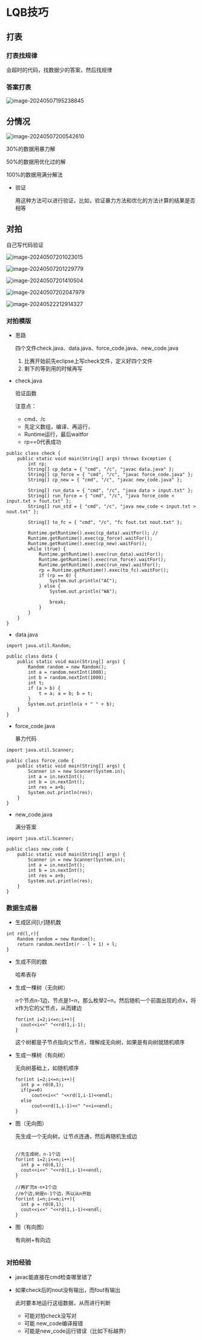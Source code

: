 # LQB技巧

## 打表

### 打表找规律

会超时的代码，找数据少的答案，然后找规律



### 答案打表

![image-20240507195238845](D:%5CAPersonal%5CA%E5%AD%A6%E4%B9%A0%5CA%E5%AD%A6%E4%B9%A0%E7%AC%94%E8%AE%B0%5C%E7%AE%97%E6%B3%95note%5Cimages%5Cimage-20240507195238845.png)



## 分情况

![image-20240507200542610](images/image-20240507200542610.png)

30%的数据用暴力解

50%的数据用优化过的解

100%的数据用满分解法

- 验证

  用这种方法可以进行验证，比如，验证暴力方法和优化的方法计算的结果是否相等



## 对拍

自己写代码验证

![image-20240507201023015](images/image-20240507201023015.png)

![image-20240507201229779](images/image-20240507201229779.png)

![image-20240507201410504](images/image-20240507201410504.png)

![image-20240507202047979](images/image-20240507202047979.png)



![image-20240522212914327](images/image-20240522212914327.png)

### 对拍模版

- 思路

  四个文件check.java、data.java、force_code.java、new_code.java

  1. 比赛开始前先eclipse上写check文件，定义好四个文件
  2. 剩下的等到用的时候再写

- check.java

  验证函数

  注意点：

  - cmd、/c
  - 先定义数组，编译、再运行，
  - Runtime运行，最后waitfor
  - rp==0代表成功

```
public class check {
    public static void main(String[] args) throws Exception {
        int rp;
        String[] cp_data = { "cmd", "/c", "javac data.java" }; 
        String[] cp_force = { "cmd", "/c", "javac force_code.java" }; 
        String[] cp_new = { "cmd", "/c", "javac new_code.java" }; 
		
        String[] run_data = { "cmd", "/c", "java data > input.txt" }; 
        String[] run_force = { "cmd", "/c", "java force_code < input.txt > fout.txt" }; 
        String[] run_std = { "cmd", "/c", "java new_code < input.txt > nout.txt" }; 
		
        String[] to_fc = { "cmd", "/c", "fc fout.txt nout.txt" }; 
        
        Runtime.getRuntime().exec(cp_data).waitFor(); // 
        Runtime.getRuntime().exec(cp_force).waitFor();
        Runtime.getRuntime().exec(cp_new).waitFor();
        while (true) {
            Runtime.getRuntime().exec(run_data).waitFor();           
            Runtime.getRuntime().exec(run_force).waitFor();
            Runtime.getRuntime().exec(run_new).waitFor();
            rp = Runtime.getRuntime().exec(to_fc).waitFor();
            if (rp == 0) {
                System.out.println("AC");
            } else {
                System.out.println("WA");
				
                break;
            }
        }
    }
}

```

- data.java

```
import java.util.Random;

public class data {
    public static void main(String[] args) {
        Random random = new Random();
        int a = random.nextInt(1000);
        int b = random.nextInt(1000);
        int t;
        if (a > b) {
            t = a; a = b; b = t;
        }
        System.out.println(a + " " + b);
    }
}
```

- force_code.java

  暴力代码

```
import java.util.Scanner;

public class force_code {
    public static void main(String[] args) {
        Scanner in = new Scanner(System.in);
        int a = in.nextInt();
        int b = in.nextInt();
        int res = a+b;
        System.out.println(res);
    }
}
```

- new_code.java

  满分答案

```
import java.util.Scanner;

public class new_code {
    public static void main(String[] args) {
        Scanner in = new Scanner(System.in);
        int a = in.nextInt();
        int b = in.nextInt();
        int res = a+b;
        System.out.println(res);
    }
}
```





### 数据生成器

- 生成区间[l,r]随机数

```
int rd(l,r){
	Random random = new Random();
	return random.nextInt(r - l + 1) + l;
}

```

- 生成不同的数

  哈希表存

- 生成一棵树（无向树）

  n个节点n-1边，节点是1~n，那么枚举2~n，然后随机一个前面出现的点x，将x作为它的父节点，从而建边

  ```
  for(int i=2;i<=n;i++){
  	cout<<i<<" "<<rd(1,i-1);
  }
  ```

  这个树都是子节点指向父节点，理解成无向树，如果是有向树就随机顺序

- 生成一棵树（有向树）

  无向树基础上，如随机顺序

  ```
  for(int i=2;i<=n;i++){
  	int p = rd(0,1);
  	if(p==0)
  		cout<<i<<" "<<rd(1,i-1)<<endl;
  	else 
  		cout<<rd(1,i-1)<<" "<<i<<endl;
  }
  ```

  

- 图（无向图）

  先生成一个无向树，让节点连通，然后再随机生成边

  ```
  
  //先生成树，n-1个边
  for(int i=2;i<=n;i++){
  	int p = rd(0,1);
  	cout<<i<<" "<<rd(1,i-1)<<endl;
  }
  
  //再扩充m-n+1个边
  //m个边,树是n-1个边，所以从n开始
  for(int i=n;i<=m;i++){
  	int p = rd(0,1);
  	cout<<i<<" "<<rd(1,i-1)<<endl;
  }
  ```

- 图（有向图）

  有向树+有向边

  ```
  
  ```

  

### 对拍经验

- javac能直接在cmd检查哪里错了

- 如果check后的nout没有输出，而fout有输出

  此时要本地运行这组数据，从而进行判断

  - 可能对拍check没写对
  - 可能 new_code编译报错
  - 可能是new_code运行错误（比如下标越界）